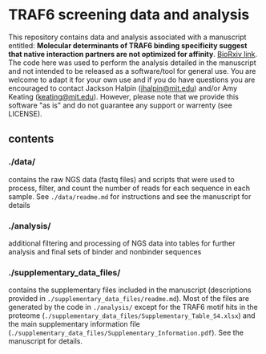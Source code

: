 # TRAF6 screening data and analysis
This repository contains data and analysis associated with a manuscript entitled: **Molecular determinants of TRAF6 binding specificity suggest that native interaction partners are not optimized for affinity**. [BioRxiv link](https://www.biorxiv.org/content/10.1101/2022.05.08.491058v3). The code here was used to perform the analysis detailed in the manuscript and not intended to be released as a software/tool for general use. You are welcome to adapt it for your own use and if you do have questions you are encouraged to contact Jackson Halpin (jhalpin@mit.edu) and/or Amy Keating (keating@mit.edu). However, please note that we provide this software "as is" and do not guarantee any support or warrenty (see LICENSE).
<br>


## contents


### ./data/
contains the raw NGS data (fastq files) and scripts that were used to process, filter, and count the number of reads for each sequence in each sample. See `./data/readme.md` for instructions and see the manuscript for details
 

### ./analysis/
additional filtering and processing of NGS data into tables for further analysis and final sets of binder and nonbinder sequences


### ./supplementary_data_files/
contains the supplementary files included in the manuscript (descriptions provided in `./supplementary_data_files/readme.md`). Most of the files are generated by the code in `./analysis/` except for the TRAF6 motif hits in the proteome (`./supplementary_data_files/Supplementary_Table_S4.xlsx`) and the main supplementary information file (`./supplementary_data_files/Supplementary_Information.pdf`). See the manuscript for details.
